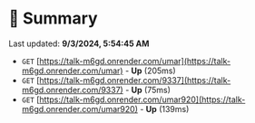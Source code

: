 # 📖 Summary
Last updated: **9/3/2024, 5:54:45 AM**

- `GET` [https://talk-m6gd.onrender.com/umar](https://talk-m6gd.onrender.com/umar) - **Up** (205ms)
- `GET` [https://talk-m6gd.onrender.com/9337](https://talk-m6gd.onrender.com/9337) - **Up** (75ms)
- `GET` [https://talk-m6gd.onrender.com/umar920](https://talk-m6gd.onrender.com/umar920) - **Up** (139ms)
